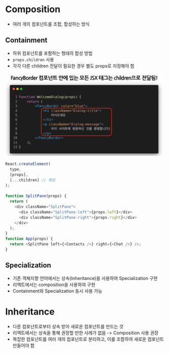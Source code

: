 # Composition

- 여러 개의 컴포넌트를 조합, 합성하는 방식

## Containment

- 하위 컴포넌트를 포함하는 형태의 합성 방법
- `props.children` 사용
- 각각 다른 children 전달이 필요한 경우 별도 props로 지정해야 함

![alt text](props-children.png)

```js
React.createElement(
  type,
  [props],
  [...children] // 해당
);

function SplitPane(props) {
  return (
    <div className="SplitPane">
      <div className="SplitPane-left">{props.left}</div>
      <div className="SplitPane-right">{props.right}</div>
    </div>
  );
}
function App(props) {
  return <SplitPane left={<Contacts />} right={<Chat />} />;
}
```

## Specialization

- 기존 객체지향 언어에서는 상속(Inheritance)을 사용하여 Specialization 구현
- 리액트에서는 composition을 사용하여 구현
- Containment와 Specialization 동시 사용 가능

# Inheritance

- 다른 컴포넌트로부터 상속 받아 새로운 컴포넌트를 만드는 것
- 리액트에서는 상속을 통해 권장할 만한 사례가 없음 -> Composition 사용 권장
- 복잡한 컴포넌트를 여러 개의 컴포넌트로 분리하고, 이를 조합하여 새로운 컴포넌트 만들어야 함
